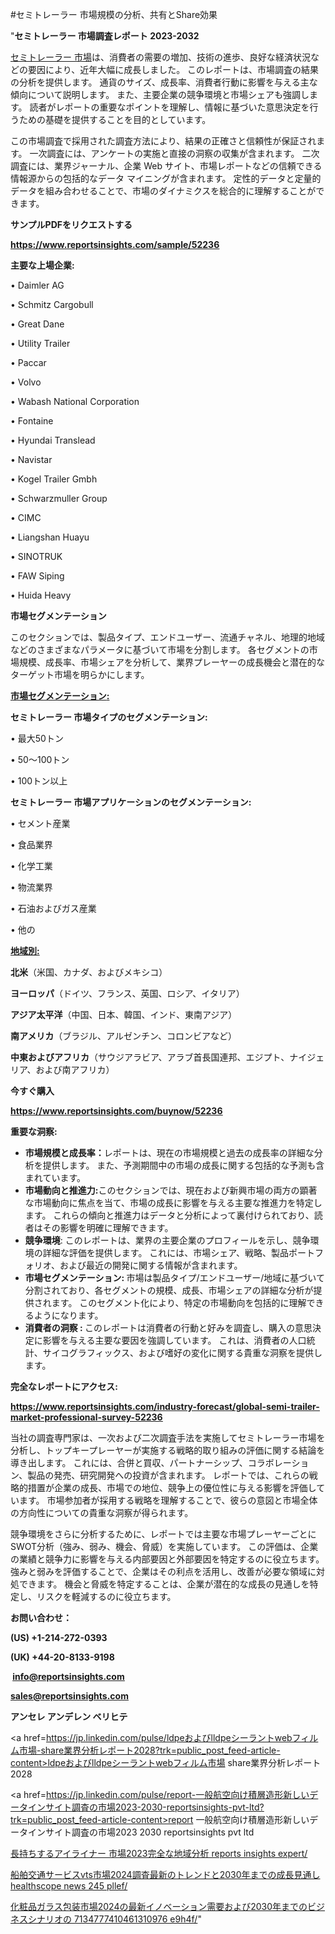 #セミトレーラー 市場規模の分析、共有とShare効果

"<strong>セミトレーラー 市場調査レポート 2023-2032</strong>

<a href=https://www.reportsinsights.com/sample/52236>セミトレーラー 市場</a>は、消費者の需要の増加、技術の進歩、良好な経済状況などの要因により、近年大幅に成長しました。 このレポートは、市場調査の結果の分析を提供します。 通貨のサイズ、成長率、消費者行動に影響を与える主な傾向について説明します。 また、主要企業の競争環境と市場シェアも強調します。 読者がレポートの重要なポイントを理解し、情報に基づいた意思決定を行うための基礎を提供することを目的としています。

この市場調査で採用された調査方法により、結果の正確さと信頼性が保証されます。 一次調査には、アンケートの実施と直接の洞察の収集が含まれます。 二次調査には、業界ジャーナル、企業 Web サイト、市場レポートなどの信頼できる情報源からの包括的なデータ マイニングが含まれます。 定性的データと定量的データを組み合わせることで、市場のダイナミクスを総合的に理解することができます。

<strong><b>サンプルPDFをリクエストする</b></strong>

<a href=https://www.reportsinsights.com/sample/52236><strong><u>https://www.reportsinsights.com/sample/52236</u></strong></a>

<strong>主要な上場企業:</strong>

• Daimler AG

• Schmitz Cargobull

• Great Dane

• Utility Trailer

• Paccar

• Volvo

• Wabash National Corporation

• Fontaine

• Hyundai Translead

• Navistar

• Kogel Trailer Gmbh

• Schwarzmuller Group

• CIMC

• Liangshan Huayu

• SINOTRUK

• FAW Siping

• Huida Heavy

<strong>市場セグメンテーション</strong>

このセクションでは、製品タイプ、エンドユーザー、流通チャネル、地理的地域などのさまざまなパラメータに基づいて市場を分割します。 各セグメントの市場規模、成長率、市場シェアを分析して、業界プレーヤーの成長機会と潜在的なターゲット市場を明らかにします。

<strong><u>市場セグメンテーション</u></strong><strong><u>:</u></strong>

<strong>セミトレーラー 市場タイプのセグメンテーション:</strong>

• 最大50トン

• 50～100トン

• 100トン以上

<strong>セミトレーラー 市場アプリケーションのセグメンテーション:</strong>

• セメント産業

• 食品業界

• 化学工業

• 物流業界

• 石油およびガス産業

• 他の

<strong><u>地域別</u></strong><strong><u>:</u></strong>

<strong>北米</strong>（米国、カナダ、およびメキシコ）

<strong>ヨーロッパ</strong>（ドイツ、フランス、英国、ロシア、イタリア）

<strong>アジア太平洋</strong>（中国、日本、韓国、インド、東南アジア）

<strong>南アメリカ</strong>（ブラジル、アルゼンチン、コロンビアなど）

<strong>中東およびアフリカ</strong>（サウジアラビア、アラブ首長国連邦、エジプト、ナイジェリア、および南アフリカ）

<strong>今すぐ購入</strong>

<a href=https://www.reportsinsights.com/buynow/52236><strong><u>https://www.reportsinsights.com/buynow/52236</u></strong></a>

<strong>重要な洞察:</strong>
<ul>
  <li><strong>市場規模と成長率：</strong>レポートは、現在の市場規模と過去の成長率の詳細な分析を提供します。 また、予測期間中の市場の成長に関する包括的な予測も含まれています。</li>
  <li><strong>市場動向と推進力:</strong>このセクションでは、現在および新興市場の両方の顕著な市場動向に焦点を当て、市場の成長に影響を与える主要な推進力を特定します。 これらの傾向と推進力はデータと分析によって裏付けられており、読者はその影響を明確に理解できます。</li>
  <li><strong>競争環境</strong>: このレポートは、業界の主要企業のプロフィールを示し、競争環境の詳細な評価を提供します。 これには、市場シェア、戦略、製品ポートフォリオ、および最近の開発に関する情報が含まれます。</li>
  <li><strong>市場セグメンテーション: </strong>市場は製品タイプ/エンドユーザー/地域に基づいて分割されており、各セグメントの規模、成長、市場シェアの詳細な分析が提供されます。 このセグメント化により、特定の市場動向を包括的に理解できるようになります。</li>
  <li><strong>消費者の洞察 : </strong>このレポートは消費者の行動と好みを調査し、購入の意思決定に影響を与える主要な要因を強調しています。 これは、消費者の人口統計、サイコグラフィックス、および嗜好の変化に関する貴重な洞察を提供します。</li>
</ul>
<strong>完全なレポートにアクセス:</strong>

<a href=https://www.reportsinsights.com/industry-forecast/global-semi-trailer-market-professional-survey-52236><strong><u><b>https://www.reportsinsights.com/industry-forecast/global-semi-trailer-market-professional-survey-52236</b></u></strong></a>

当社の調査専門家は、一次および二次調査手法を実施してセミトレーラー市場を分析し、トップキープレーヤーが実施する戦略的取り組みの評価に関する結論を導き出します。 これには、合併と買収、パートナーシップ、コラボレーション、製品の発売、研究開発への投資が含まれます。 レポートでは、これらの戦略的措置が企業の成長、市場での地位、競争上の優位性に与える影響を評価しています。 市場参加者が採用する戦略を理解することで、彼らの意図と市場全体の方向性についての貴重な洞察が得られます。

競争環境をさらに分析するために、レポートでは主要な市場プレーヤーごとにSWOT分析（強み、弱み、機会、脅威）を実施しています。 この評価は、企業の業績と競争力に影響を与える内部要因と外部要因を特定するのに役立ちます。 強みと弱みを評価することで、企業はその利点を活用し、改善が必要な領域に対処できます。 機会と脅威を特定することは、企業が潜在的な成長の見通しを特定し、リスクを軽減するのに役立ちます。

<strong>お問い合わせ：</strong>

<strong>(US) +1-214-272-0393</strong>

<strong>(UK) +44-20-8133-9198</strong>

<strong> </strong><a href=info@reportsinsights.com><strong><u>info@reportsinsights.com</u></strong></a>

<a href=sales@reportsinsights.com><strong><u>sales@reportsinsights.com</u></strong></a>

<strong>アンセレ アンデレン ベリヒテ</strong>

<a href=https://jp.linkedin.com/pulse/ldpeおよびlldpeシーラントwebフィルム市場-share業界分析レポート2028?trk=public_post_feed-article-content>ldpeおよびlldpeシーラントwebフィルム市場 share業界分析レポート2028</a>

<a href=https://jp.linkedin.com/pulse/report-一般航空向け積層造形新しいデータインサイト調査の市場2023-2030-reportsinsights-pvt-ltd?trk=public_post_feed-article-content>report 一般航空向け積層造形新しいデータインサイト調査の市場2023 2030 reportsinsights pvt ltd</a>

<a href=https://www.linkedin.com/pulse/長持ちするアイライナー-市場2023完全な地域分析-reports-insights-expert/>長持ちするアイライナー 市場2023完全な地域分析 reports insights expert/</a>

<a href=https://www.linkedin.com/pulse/船舶交通サービスvts市場2024調査最新のトレンドと2030年までの成長見通し-healthscope-news-245-pllef/>船舶交通サービスvts市場2024調査最新のトレンドと2030年までの成長見通し healthscope news 245 pllef/</a>

<a href=https://www.linkedin.com/pulse/化粧品ガラス包装市場2024の最新イノベーション需要および2030年までのビジネスシナリオの-7134777410461310976-e9h4f/>化粧品ガラス包装市場2024の最新イノベーション需要および2030年までのビジネスシナリオの 7134777410461310976 e9h4f/</a>"
